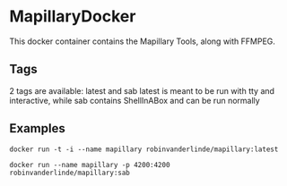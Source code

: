 # MapillaryDocker
This docker container contains the Mapillary Tools, along with FFMPEG.

## Tags

2 tags are available: latest and sab
latest is meant to be run with tty and interactive, while sab contains ShellInABox and can be run normally

## Examples

    docker run -t -i --name mapillary robinvanderlinde/mapillary:latest

	docker run --name mapillary -p 4200:4200 robinvanderlinde/mapillary:sab